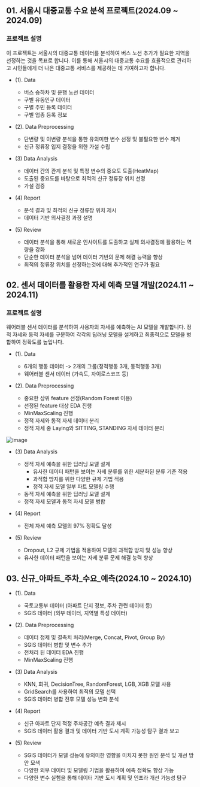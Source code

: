 ## 01. 서울시 대중교통 수요 분석 프로젝트(2024.09 ~ 2024.09)
### 프로젝트 설명
이 프로젝트는 서울시의 대중교통 데이터를 분석하여 버스 노선 추가가 필요한 지역을 선정하는 것을 목표로 합니다. 이를 통해 서울시의 대중교통 수요를 효율적으로 관리하고 시민들에게 더 나은 대중교통 서비스를 제공하는 데 기여하고자 합니다.
- (1). Data
    - 버스 승하차 및 운행 노선 데이터
    - 구별 유동인구 데이터
    - 구별 주민 등록 데이터
    - 구별 업종 등록 정보
      
- (2). Data Preprocessing
    - 단변량 및 이변량 분석을 통한 유의미한 변수 선정 및 불필요한 변수 제거
    - 신규 정류장 입지 결정을 위한 가설 수립

- (3) Data Analysis
    - 데이터 간의 관계 분석 및 특정 변수의 중요도 도출(HeatMap)
    - 도출된 중요도를 바탕으로 최적의 신규 정류장 위치 선정
    - 가설 검증
      
- (4) Report
    - 분석 결과 및 최적의 신규 정류장 위치 제시
    - 데이터 기반 의사결정 과정 설명

- (5) Review
    - 데이터 분석을 통해 새로운 인사이트를 도출하고 실제 의사결정에 활용하는 역량을 강화
    - 단순한 데이터 분석을 넘어 데이터 기반의 문제 해결 능력을 향상
    - 최적의 정류장 위치를 선정하는것에 대해 추가적인 연구가 필요

## 02. 센서 데이터를 활용한 자세 예측 모델 개발(2024.11 ~ 2024.11)
### 프로젝트 설명
웨어러블 센서 데이터를 분석하여 사용자의 자세를 예측하는 AI 모델을 개발합니다. 정적 자세와 동적 자세를 구분하여 각각의 딥러닝 모델을 설계하고 최종적으로 모델을 병합하여 정확도를 높입니다.
- (1). Data
    - 6개의 행동 데이터 -> 2개의 그룹(정적행동 3개, 동적행동 3개)
    - 웨어러블 센서 데이터 (가속도, 자이로스코프 등)
      
- (2). Data Preprocessing
    - 중요한 상위 feature 선정(Random Forest 이용)
    - 선정된 feature 대상 EDA 진행
    - MinMaxScaling 진행
    - 정적 자세와 동적 자세 데이터 분리
    - 정적 자세 중 Laying와 SITTING, STANDING 자세 데이터 분리
    
![image](https://github.com/user-attachments/assets/9cf29c52-5346-4b76-86f7-f15957f86978)

- (3) Data Analysis
    - 정적 자세 예측을 위한 딥러닝 모델 설계
        - 유사한 데이터 패턴을 보이는 자세 분류를 위한 세분화된 분류 기준 적용
        - 과적합 방지를 위한 다양한 규제 기법 적용
        - 정적 자세 모델 일부 파트 모델링 수행
    - 동적 자세 예측을 위한 딥러닝 모델 설계
    - 정적 자세 모델과 동적 자세 모델 병합
      
- (4) Report
    - 전체 자세 예측 모델의 97% 정확도 달성

- (5) Review
    - Dropout, L2 규제 기법을 적용하여 모델의 과적합 방지 및 성능 향상
    - 유사한 데이터 패턴을 보이는 자세 분류 문제 해결 능력 향상

## 03. 신규_아파트_주차_수요_예측(2024.10 ~ 2024.10)
- (1). Data
    - 국토교통부 데이터 (아파트 단지 정보, 주차 관련 데이터 등)
    - SGIS 데이터 (외부 데이터, 지역별 특성 데이터)
      
- (2). Data Preprocessing
    - 데이터 정제 및 결측치 처리(Merge, Concat, Pivot, Group By)
    - SGIS 데이터 병합 및 변수 추가
    - 전처리 된 데이터 EDA 진행
    - MinMaxScaling 진행

- (3) Data Analysis
    - KNN, 회귀, DecisionTree, RandomForest, LGB, XGB 모델 사용
    - GridSearch를 사용하여 최적의 모델 선택
    - SGIS 데이터 병합 전후 모델 성능 변화 분석
      
- (4) Report
    - 신규 아파트 단지 적정 주차공간 예측 결과 제시
    - SGIS 데이터 활용 결과 및 데이터 기반 도시 계획 가능성 탐구 결과 보고

- (5) Review
    - SGIS 데이터가 모델 성능에 유의미한 영향을 미치지 못한 원인 분석 및 개선 방안 모색
    - 다양한 외부 데이터 및 모델링 기법을 활용하여 예측 정확도 향상 가능
    - 다양한 변수 실험을 통해 데이터 기반 도시 계획 및 인프라 개선 가능성 탐구

